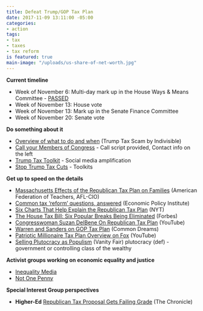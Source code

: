 ```yaml
---
title: Defeat Trump/GOP Tax Plan
date: 2017-11-09 13:11:00 -05:00
categories:
- action
tags:
- tax
- taxes
- tax reform
is featured: true
main-image: "/uploads/us-share-of-net-worth.jpg"
---
```


**Current timeline**
* Week of November 6: Multi-day mark up in the House Ways & Means Committee - [PASSED](http://www.businessinsider.com/trump-gop-tax-bill-vote-text-house-ways-and-means-committee-2017-11)
* Week of November 13: House vote
* Week of November 13: Mark up in the Senate Finance Committee
* Week of November 20: Senate vote

**Do something about it**
* [Overview of what to do and when](https://www.trumptaxscam.org/scam/) (Trump Tax Scam by Indivisible)
* [Call your Members of Congress](https://www.trumptaxscam.org/scam/) - Call script provided, Contact info on the left
* [Trump Tax Toolkit](https://trumptaxtoolkit.org/) - Social media amplification
* [Stop Trump Tax Cuts](http://stoptrumptaxcuts.org/events/) - Toolkits

**Get up to speed on the details**
* [Massachusetts Effects of the Republican Tax Plan on Families](https://www.aft.org/map2017/?s=MA) (American Federation of Teachers, AFL-CIO)
* [Common tax ‘reform’ questions, answered](http://www.epi.org/publication/tax-faqs/) (Economic Policy Institute)
* [Six Charts That Help Explain
the Republican Tax Plan](https://www.nytimes.com/interactive/2017/09/27/us/politics/six-charts-to-explain-the-republican-tax-plan.html) (NYT)
* [The House Tax Bill: Six Popular Breaks Being Eliminated](https://www.forbes.com/sites/anthonynitti/2017/11/02/the-house-tax-bill-six-popular-breaks-you-didnt-realize-youll-be-losing/#51b7bcba5453) (Forbes)
* [Congresswoman Suzan DelBene On Republican Tax Plan](https://www.youtube.com/watch?v=h2B00vqD4zI) (YouTube)
* [Warren and Sanders on GOP Tax Plan](https://www.commondreams.org/news/2017/11/02/warren-and-sanders-deliver-3-minute-takedown-gops-pro-billionaire-tax-scam) (Common Dreams)
* [Patriotic Millionaire Tax Plan Overview on Fox](https://www.youtube.com/watch?v=KKJpx3-Zwdg) (YouTube)
* [Selling Plutocracy as Populism](https://www.vanityfair.com/news/2017/08/donald-trump-tax-speech) (Vanity Fair) plutocracy (def) - government or controlling class of the wealthy

**Activist groups working on economic equality and justice**
* [Inequality Media](https://www.inequalitymedia.org/)
* [Not One Penny](https://notonepenny.org/)

**Special Interest Group perspectives**
* **Higher-Ed** [Republican Tax Proposal Gets Failing Grade](http://www.chronicle.com/article/Republican-Tax-Proposal-Gets/241662) (The Chronicle)
